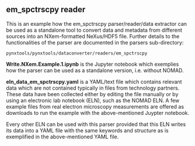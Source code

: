 ## em_spctrscpy reader

This is an example how the em_spctrscpy parser/reader/data extractor can be used as a
standalone tool to convert data and metadata from different sources into an NXem-formatted
NeXus/HDF5 file. Further details to the functionalities of the parser are documented
in the parsers sub-directory:

```
pynxtools/pynxtools/dataconverter/readers/em_spctrscpy
```

**Write.NXem.Example.1.ipynb** is the Jupyter notebook which exemplies
how the parser can be used as a standalone version, i.e. without NOMAD.

**eln_data_em_spctrscpy.yaml** is a YAML/text file which contains relevant data which are not
contained typically in files from technology partners. These data have been collected
either by editing the file manually or by using an electronic lab notebook (ELN),
such as the NOMAD ELN.
A few example files from real electron microscopy measurements are offered as downloads
to run the example with the above-mentioned Juypter notebook.

Every other ELN can be used with this parser provided that this ELN writes its data
into a YAML file with the same keywords and structure as is exemplified in the
above-mentioned YAML file.